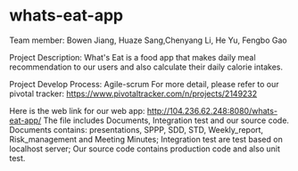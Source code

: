# whats-eat-app

Team member: Bowen Jiang, Huaze Sang,Chenyang Li, He Yu, Fengbo Gao

Project Description: What's Eat is a food app that makes daily meal recommendation to our users and also calculate their 
daily calorie intakes. 

Project Develop Process: Agile-scrum
	For more detail, please refer to our pivotal tracker: https://www.pivotaltracker.com/n/projects/2149232

Here is the web link for our web app:
	http://104.236.62.248:8080/whats-eat-app/
The file includes Documents, Integration test and our source code.
	Documents contains: presentations, SPPP, SDD, STD, Weekly_report, Risk_management and Meeting Minutes;
	Integration test are test based on localhost server;
	Our source code contains production code and also unit test.
